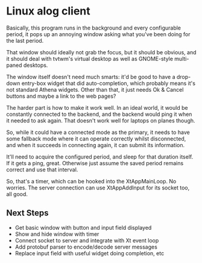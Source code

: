 Linux alog client
=================
Basically, this program runs in the background and every configurable
period, it pops up an annoying window asking what you've been doing
for the last period.

That window should ideally not grab the focus, but it should be
obvious, and it should deal with tvtwm's virtual desktop as well as
GNOME-style multi-paned desktops.

The window itself doesn't need much smarts: it'd be good to have a
drop-down entry-box widget that did auto-completion, which probably
means it's not standard Athena widgets.  Other than that, it just
needs Ok & Cancel buttons and maybe a link to the web pages?


The harder part is how to make it work well.  In an ideal world, it
would be constantly connected to the backend, and the backend would
ping it when it needed to ask again.  That doesn't work well for
laptops on planes though.

So, while it could have a connected mode as the primary, it needs to
have some fallback mode where it can operate correctly whilst
disconnected, and when it succeeds in connecting again, it can submit
its information.

It'll need to acquire the configured period, and sleep for that
duration itself.  If it gets a ping, great.  Otherwise just assume the
saved period remains correct and use that interval.

So, that's a timer, which can be hooked into the XtAppMainLoop.  No
worries.  The server connection can use XtAppAddInput for its
socket too, all good.


Next Steps
----------
- Get basic window with button and input field displayed
- Show and hide window with timer
- Connect socket to server and integrate with Xt event loop
- Add protobuf parser to encode/decode server messages
- Replace input field with useful widget doing completion, etc

